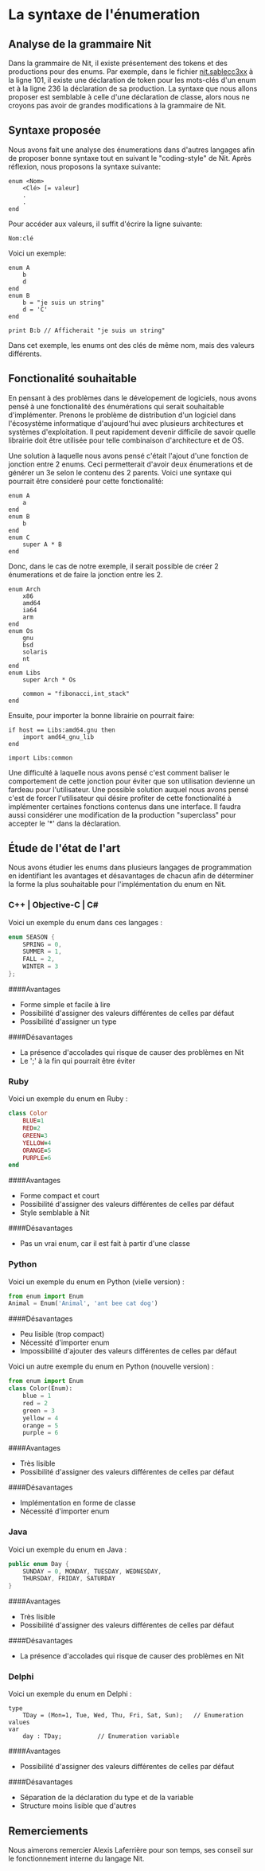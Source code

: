 # La syntaxe de l'énumeration

## Analyse de la grammaire Nit

Dans la grammaire de Nit, il existe présentement des tokens et des productions 
pour des enums. Par exemple, dans le fichier 
[nit.sablecc3xx](https://raw.github.com/privat/nit/master/src/parser/nit.sablecc3xx)
à la ligne 101, il existe une déclaration de token pour les mots-clés d'un enum et 
à la ligne 236 la déclaration de sa production. La syntaxe que nous allons proposer
est semblable à celle d'une déclaration de classe, alors nous ne croyons pas avoir
de grandes modifications à la grammaire de Nit.

## Syntaxe proposée

Nous avons fait une analyse des énumerations dans d'autres langages afin de 
proposer bonne syntaxe tout en suivant le "coding-style" de Nit. Après réflexion,
nous proposons la syntaxe suivante:

```
enum <Nom>
    <Clé> [= valeur]
    .
    .
end
```

Pour accéder aux valeurs, il suffit d'écrire la ligne suivante:

```
Nom:clé
```

Voici un exemple:

```
enum A
    b
    d
end
enum B
    b = "je suis un string"
    d = 'C'
end

print B:b // Afficherait "je suis un string"
```

Dans cet exemple, les enums ont des clés de même nom, mais des valeurs 
différents.

## Fonctionalité souhaitable

En pensant à des problèmes dans le dévelopement de logiciels, nous avons 
pensé à une fonctionalité des énumérations qui serait souhaitable d'implémenter.
Prenons le problème de distribution d'un logiciel dans l'écosystème
informatique d'aujourd'hui avec plusieurs architectures et systèmes
d'exploitation. Il peut rapidement devenir difficile de savoir quelle
librairie doit être utilisée pour telle combinaison d'architecture et de OS.

Une solution à laquelle nous avons pensé c'était l'ajout d'une fonction
de jonction entre 2 enums. Ceci permetterait d'avoir deux énumerations et
de générer un 3e selon le contenu des 2 parents. Voici une syntaxe qui pourrait
être consideré pour cette fonctionalité:

```
enum A
    a
end
enum B
    b
end
enum C
    super A * B
end
```

Donc, dans le cas de notre exemple, il serait possible de créer 2 énumerations
et de faire la jonction entre les 2.

```
enum Arch
    x86
    amd64
    ia64
    arm
end
enum Os
    gnu
    bsd
    solaris
    nt
end
enum Libs
    super Arch * Os

    common = "fibonacci,int_stack"
end
```

Ensuite, pour importer la bonne librairie on pourrait faire:

```
if host == Libs:amd64.gnu then
    import amd64_gnu_lib
end

import Libs:common
```

Une difficulté à laquelle nous avons pensé c'est comment baliser le 
comportement de cette jonction pour éviter que son utilisation devienne un
fardeau pour l'utilisateur. Une possible solution auquel nous avons pensé c'est
de forcer l'utilisateur qui désire profiter de cette fonctionalité à implémenter
certaines fonctions contenus dans une interface. Il faudra aussi considérer une 
modification de la production "superclass" pour accepter le '*' dans la
déclaration.

## Étude de l'état de l'art

Nous avons étudier les enums dans plusieurs langages de programmation en identifiant
les avantages et désavantages de chacun afin de déterminer la forme la plus souhaitable
pour l'implémentation du enum en Nit.

### C++ | Objective-C | C#

Voici un exemple du enum dans ces langages :

```c
enum SEASON {
	SPRING = 0,
	SUMMER = 1,
	FALL = 2,
	WINTER = 3
};
```

####Avantages
- Forme simple et facile à lire
- Possibilité d'assigner des valeurs différentes de celles par défaut
- Possibilité d'assigner un type

####Désavantages
- La présence d'accolades qui risque de causer des problèmes en Nit
- Le ';' à la fin qui pourrait être éviter

### Ruby

Voici un exemple du enum en Ruby :

```ruby
class Color
	BLUE=1
	RED=2
	GREEN=3
	YELLOW=4
	ORANGE=5
	PURPLE=6
end
```

####Avantages
- Forme compact et court
- Possibilité d'assigner des valeurs différentes de celles par défaut
- Style semblable à Nit

####Désavantages
- Pas un vrai enum, car il est fait à partir d'une classe

### Python

Voici un exemple du enum en Python (vielle version) :

```python
from enum import Enum
Animal = Enum('Animal', 'ant bee cat dog')
```

####Désavantages
- Peu lisible (trop compact)
- Nécessité d'importer enum
- Impossibilité d'ajouter des valeurs différentes de celles par défaut


Voici un autre exemple du enum en Python (nouvelle version) :

```python
from enum import Enum
class Color(Enum):
	blue = 1
	red = 2
	green = 3
	yellow = 4
	orange = 5
	purple = 6
```

####Avantages
- Très lisible
- Possibilité d'assigner des valeurs différentes de celles par défaut

####Désavantages
- Implémentation en forme de classe
- Nécessité d'importer enum

### Java
Voici un exemple du enum en Java :

```java
public enum Day {
    SUNDAY = 0, MONDAY, TUESDAY, WEDNESDAY,
    THURSDAY, FRIDAY, SATURDAY 
}
```

####Avantages
- Très lisible
- Possibilité d'assigner des valeurs différentes de celles par défaut

####Désavantages
- La présence d'accolades qui risque de causer des problèmes en Nit

### Delphi
Voici un exemple du enum en Delphi :

```delphi
type
	TDay = (Mon=1, Tue, Wed, Thu, Fri, Sat, Sun);   // Enumeration values
var
	day : TDay;          // Enumeration variable
```

####Avantages
- Possibilité d'assigner des valeurs différentes de celles par défaut

####Désavantages
- Séparation de la déclaration du type et de la variable
- Structure moins lisible que d'autres

## Remerciements

Nous aimerons remercier Alexis Laferrière pour son temps, ses conseil sur le 
fonctionnement interne du langage Nit.
